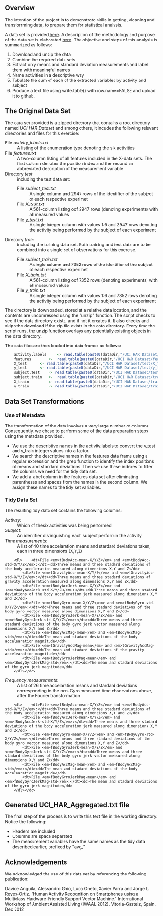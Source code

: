 ## Overview

The intention of the project is to demonstrate skills in getting, cleaning and transforrming data, to prepare them for statistical analysis. 

A data set is provided <a href="https://d396qusza40orc.cloudfront.net/getdata%2Fprojectfiles%2FUCI%20HAR%20Dataset.zip">here</a>. 
A description of the methodology and purpose of the data set is elaborated <a href="http://archive.ics.uci.edu/ml/datasets/Human+Activity+Recognition+Using+Smartphones">here</a>. 
The objective and steps of this analysis is summarized as follows:

<ol><li>Download and unzip the data
</li><li> Combine the required data sets
</li><li> Extract only means and standard deviation measurements and label them with meaningful names
</li><li> Name activities in a descriptive way 
</li><li> Tabulate the sum of each of the extracted variables by activity and subject
</li><li> Produce a text file using write.table() with row.name=FALSE and upload it to github.
</li></ol>

## The Original Data Set

The data set provided is a zipped directory that contains a root directory named <em>UCI HAR Dataset</em> and 
among others, it incudes the following relevant directories and files for this exercise:
<dl>
<dt>File <em>activity_labels.txt</em></dt><dd> A listing of the enumeration type denoting the six activities</dd>
<dt>File <em>features.txt</em></dt><dd>A two-column listing of all features included in the X-data sets. 
		The first column denotes the position index and the second an abbreviated description of the measurement variable</dd>
<dt>Directory <em>test</em></dt><dd> including the test data set:
		<dl>	<dt>File <em>subject_test.txt</em></dt><dd>A single column and 2947 rows of the identifier of the subject of each respective experimet</dd>
			<dt>File <em>X_test.txt</em></dt><dd>A 561-column listing oof 2947 rows (denoting experiments) with all measured values</dd>
			<dt>File <em>y_test.txt</em></dt><dd>A single integer column with values 1:6 and 2947 rows denoting the activity being performed by the subject of each experiment</dd>
		</dl></dd>
<dt>Directory <em>train</em></dt><dd> including the training data set. Both training and test data are to be combined into a single set of observations for this exercise.
		<dl>	<dt>File <em>subject_train.txt</em></dt><dd>A single column and 7352 rows of the identifier of the subject of each respective experimet</dd>
			<dt>File <em>X_train.txt</em></dt><dd>A 561-column listing oof 7352 rows (denoting experiments) with all measured values</dd>
			<dt>File <em>y_train.txt</em></dt><dd>A single integer column with values 1:6 and 7352 rows denoting the activity being performed by the subject of each experiment</dd>
		</dl></dd>
</dl>

The directory is downloaded, stored at a relative data location, and the contents are uncomressed using the "unzip" function.
The script checks to see if the data directory exists, and if not it creates it. It also checks and skips the download if the zip file exists in the data directory. 
Every time the script runs, the unzip function overlays any potentially existing objects in the data directory.

The data files are then loaded into data frames as follows:

``` R
	activity.labels 	<- read.table(paste0(dataDir,"/UCI HAR Dataset/activity_labels.txt"))
	features 		<-  read.table(paste0(dataDir,"/UCI HAR Dataset/features.txt"))
	X_test 		<- read.table(paste0(dataDir,"/UCI HAR Dataset/test/X_test.txt"))
	y_test 		<- read.table(paste0(dataDir,"/UCI HAR Dataset/test/y_test.txt"))
	subject.test 	<- read.table(paste0(dataDir,"/UCI HAR Dataset/test/subject_test.txt"))
	subject.train 	<-  read.table(paste0(dataDir,"/UCI HAR Dataset/train/subject_train.txt"))
	X_train 		<- read.table(paste0(dataDir,"/UCI HAR Dataset/train/X_train.txt"))
	y_train 		<- read.table(paste0(dataDir,"/UCI HAR Dataset/train/y_train.txt"))
```

## Data Set Transformations

### Use of Metadata

The transformation of the data involves a very large number of columns. Consequently, we chose to perform some of the data preparation
steps using the metadata provided.
* We use the descriptive names in the activity.labels to convert the y_test and y_train integer values into a factor.
* We search the descriptive names in the features data frame using a regular expression and the grep function to identify the index positions of means and standard deviations. 
  Then we use these indexes to filter the columns we need for the tidy data set. 
* We add a label column in the features data set after eliminating parentheses and spaces from the names in the second column. We assign these names to the tidy set variables. 

### Tidy Data Set

The resulting tidy data set contains the following columns:

<dl>
<dt><em>Activity</em>:</dt><dd>Which of thesix activities was being performed</dd>
<dt><em>Subject</em>:</dt><dd>An identifier distinguishing each subject performin the activity</dd>
<dt><em>Time measurements</em>:</dt><dd>A list of 40 time accelaration means and stardard deviations taken, each in three dimensions (X,Y,Z)</dd>

		<dl>	<dt>File <em>tBodyAcc-mean-X/Y/Z</em> and <em>tBodyAcc-std-X/Y/Z</em>:</dt><dd>Three means and three stadard deviations of the body acceleration measured along dimensions X,Y and Z</dd>
			<dt>File <em>tGravityAcc-mean-X/Y/Z</em> and <em>tGravityAcc-std-X/Y/Z</em>:</dt><dd>Three means and three stadard deviations of gravity acceleration measured along dimensions X,Y and Z</dd>
			<dt>File <em>tBodyAccJerk-mean-X/Y/Z</em> and <em>tBodyAccJerk-std-X/Y/Z</em>:</dt><dd>Three means and three stadard deviations of the body acceleration jerk measured along dimensions X,Y and Z</dd>
			<dt>File <em>tBodyGyro-mean-X/Y/Z</em> and <em>tBodyGyro-std-X/Y/Z</em>:</dt><dd>Three means and three stadard deviations of the body gyro vector measured along dimensions X,Y and Z</dd>
			<dt>File <em>tBodyGyroJerk-mean-X/Y/Z</em> and <em>tBodyGyroJerk-std-X/Y/Z</em>:</dt><dd>Three means and three stadard deviations of the body gyro jerk vector measured along dimensions X,Y and Z</dd>
			<dt>File <em>tBodyAccMag-mean</em> and <em>tBodyAccMag-std</em>:</dt><dd>The mean and stadard deviations of the body accelearation magnitude</dd>
			<dt>File <em>tGravityAccMag-mean</em> and <em>tGravityAccMag-std</em>:</dt><dd>The mean and stadard deviations of the gravity accelearation magnitude</dd>
			<dt>File <em>tBodyGyroJerkMag-mean</em> and <em>tBodyGyroJerkMag-std</em>:</dt><dd>The mean and stadard deviations of the gyro jerk magnitude</dd>
		</dl></dd>
<dt><em>Frequency measurements</em>:</dt><dd>A list of 26 time accelaration means and stardard deviations corresponding to the non-Gyro measured time observations
			above, after the Fourier transformation</dd>

		<dl>	<dt>File <em>fBodyAcc-mean-X/Y/Z</em> and <em>fBodyAcc-std-X/Y/Z</em>:</dt><dd>Three means and three stadard deviations of the body acceleration measured along dimensions X,Y and Z</dd>
			<dt>File <em>fBodyAccJerk-mean-X/Y/Z</em> and <em>fBodyAccJerk-std-X/Y/Z</em>:</dt><dd>Three means and three stadard deviations of the body acceleration jerk measured along dimensions X,Y and Z</dd>
			<dt>File <em>fBodyGyro-mean-X/Y/Z</em> and <em>fBodyGyro-std-X/Y/Z</em>:</dt><dd>Three means and three stadard deviations of the body gyro vector measured along dimensions X,Y and Z</dd>
			<dt>File <em>fBodyGyroJerk-mean-X/Y/Z</em> and <em>fBodyGyroJerk-std-X/Y/Z</em>:</dt><dd>Three means and three stadard deviations of the body gyro jerk vector measured along dimensions X,Y and Z</dd>
			<dt>File <em>fBodyAccMag-mean</em> and <em>fBodyAccMag-std</em>:</dt><dd>The mean and stadard deviations of the body accelearation magnitude</dd>
			<dt>File <em>fBodyGyroJerkMag-mean</em> and <em>fBodyGyroJerkMag-std</em>:</dt><dd>The mean and stadard deviations of the gyro jerk magnitude</dd>
		</dl></dd>
</dl>

## Generated UCI_HAR_Aggregated.txt file

The final step of the process is to write this text file in the working directory. Notice the following:
* Headers are included
* Columns are space separated
* The measurement variables have the same names as the tidy data described earlier, prefixed by "avg_"


## Acknowledgements
We acknowledged the use of this data set by referencing the following publication:

Davide Anguita, Alessandro Ghio, Luca Oneto, Xavier Parra and Jorge L. Reyes-Ortiz. 
	"Human Activity Recognition on Smartphones using a Multiclass Hardware-Friendly Support Vector Machine." 
	International Workshop of Ambient Assisted Living (IWAAL 2012). Vitoria-Gasteiz, Spain. Dec 2012

